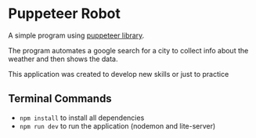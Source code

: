 # Puppeteer Robot

A simple program using [puppeteer library](https://pptr.dev/).  

The program automates a google search for a city to collect info about the weather and then shows the data.  

This application was created to develop new skills or just to practice

## Terminal Commands

* `npm install` to install all dependencies
* `npm run dev` to run the application (nodemon and lite-server)
